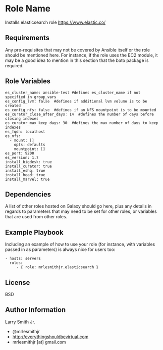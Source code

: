 Role Name
=========

Installs elasticsearch role https://www.elastic.co/

Requirements
------------

Any pre-requisites that may not be covered by Ansible itself or the role should be mentioned here. For instance, if the role uses the EC2 module, it may be a good idea to mention in this section that the boto package is required.

Role Variables
--------------

````
es_cluster_name: ansible-test #defines es_cluster_name if not specified in group_vars
es_config_lvm: false  #defines if additional lvm volume is to be created
es_config_nfs: false  #defines if an NFS mountpoint is to be mounted
es_curator_close_after_days: 14  #defines the number of days before closing indexes
es_curator_max_keep_days: 30  #defines the max number of days to keep indexes
es_fqdn: localhost
es_nfs:
  - mount: []
    opts: defaults
    mountpoint: []
es_port: 9200
es_version: 1.7
install_bigdesk: true
install_curator: true
install_eshq: true
install_head: true
install_marvel: true
````

Dependencies
------------

A list of other roles hosted on Galaxy should go here, plus any details in regards to parameters that may need to be set for other roles, or variables that are used from other roles.

Example Playbook
----------------

Including an example of how to use your role (for instance, with variables passed in as parameters) is always nice for users too:

    - hosts: servers
      roles:
         - { role: mrlesmithjr.elasticsearch }

License
-------

BSD

Author Information
------------------

Larry Smith Jr.
- @mrlesmithjr
- http://everythingshouldbevirtual.com
- mrlesmithjr [at] gmail.com

